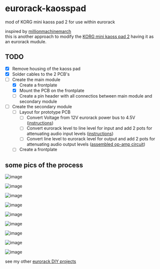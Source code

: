 # eurorack-kaosspad
mod of KORG mini kaoss pad 2 for use within eurorack


inspired by [millionmachinemarch](https://millionmachinemarch.com/index.php/tag/mini-kaoss-pad-2-mod/)  
this is another approach to modify the [KORG mini kaoss pad 2](https://www.korg.com/de/products/dj/mini_kaoss_pad2/index.php) having it as an eurorack mudule.  

## TODO
  - [x] Remove housing of the kaoss pad
  - [x] Solder cables to the 2 PCB's
  - [ ] Create the main module
    - [x] Create a frontplate
    - [x] Mount the PCB on the frontplate
    - [ ] Create a pin header with all connectios between main module and secondary module
  - [ ] Create the secondary module
    - [ ] Layout for prototype PCB
      - [ ] Convert Voltage from 12V eurorack power bus to 4.5V ([instructions](http://www.circuitdiagram.org/12v-4.5v-6v-9v-converter.html))
      - [ ] Convert eurorack level to line level for input and add 2 pots for attenuating audio input levels ([instructions](https://youtu.be/ho2i_E-Bl70?t=115))
      - [ ] Convert line level to eurorack level for output and add 2 pots for attenuating audio output levels ([assembled op-amp circuit](https://www.sparkfun.com/products/9816))
    - [ ] Create a frontplate
    
## some pics of the process

![image](https://user-images.githubusercontent.com/7056051/178193012-eb7dd099-40f9-47d0-a588-cd462d86bc26.png)  

![image](https://user-images.githubusercontent.com/7056051/178193158-deae10e6-b512-4fad-a984-39c543e11a6d.png)  

![image](https://user-images.githubusercontent.com/7056051/178193229-93cea13c-3a1f-427c-995c-3b5147c30c3a.png)  

![image](https://user-images.githubusercontent.com/7056051/178193311-223ee953-710c-4b28-b61d-3c92be774b94.png)  

![image](https://user-images.githubusercontent.com/7056051/178193411-9962d200-ebeb-48ab-a02a-2111bbb4b0d7.png)  

![image](https://user-images.githubusercontent.com/7056051/178193457-9a8b23eb-0aca-4f6c-9039-9793659b9d2c.png)  

![image](https://user-images.githubusercontent.com/7056051/178193522-da6ac1fa-4eeb-4058-9dcc-74d9d1ce5079.png)  

![image](https://user-images.githubusercontent.com/7056051/178193634-497d0192-e8b9-4285-a6e2-88547e5504ca.png)  

![image](https://user-images.githubusercontent.com/7056051/178193698-3bd611c5-f636-4303-93fc-19716850f300.png)  







see my other [eurorack DIY projects](https://github.com/othmar52/eurorack)  
